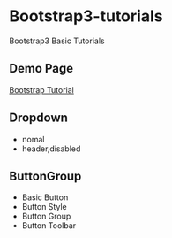 Bootstrap3-tutorials
====================

Bootstrap3 Basic Tutorials

## Demo Page

[Bootstrap Tutorial](http://takeshi-du.github.io/Bootstrap3-tutorials/)

## Dropdown

* nomal
* header,disabled

## ButtonGroup

* Basic Button
* Button Style
* Button Group
* Button Toolbar